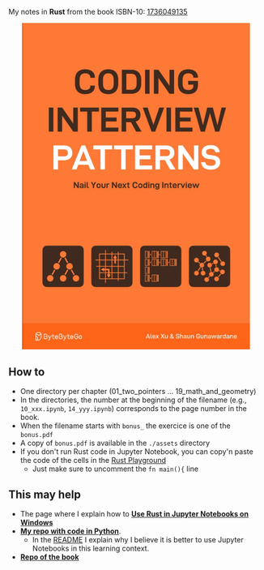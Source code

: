 My notes in **Rust** from the book ISBN-10: [1736049135](https://amzn.eu/d/e3MFYEf) 

<div align="center">
<img src="./assets/book_cover.png" alt="" width="450" loading="lazy"/>
</div>

## How to
* One directory per chapter (01_two_pointers ... 19_math_and_geometry)
* In the directories, the number at the beginning of the filename (e.g., ``10_xxx.ipynb``, ``14_yyy.ipynb``) corresponds to the page number in the book.
* When the filename starts with `bonus_` the exercice is one of the ``bonus.pdf`` 
* A copy of ``bonus.pdf`` is available in the ``./assets`` directory
* If you don't run Rust code in Jupyter Notebook, you can copy'n paste the code of the cells in the [Rust Playground](https://play.rust-lang.org/)
    * Just make sure to uncomment the ``fn main(){`` line 

## This may help
* The page where I explain how to [**Use Rust in Jupyter Notebooks on Windows**](https://www.40tude.fr/docs/06_programmation/rust/001_rust_jupyter/rust_jupyter.html)
* [**My repo with code in Python**](https://github.com/40tude/py_coding_interview). 
    * In the [README](https://github.com/40tude/py_coding_interview/blob/main/README.md) I explain why I believe it is better to use Jupyter Notebooks in this learning context.
* [**Repo of the book**](https://github.com/ByteByteGoHq/coding-interview-patterns)

